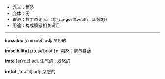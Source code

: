 - <span class="definition">含义：愤怒</span>
- <span class="definition">变体：无</span>
- <span class="definition">来源：拉丁单词ira（意为anger或wrath，即愤怒）</span>
- <span class="definition">用途：构成愤怒相关词汇</span>

---

<span class="vocabulary">**irascible**</span> [ɪˈræsəbl] adj. 易怒的   

<span class="vocabulary">**irascibility**</span> [ɪˌræsəˈbɪləti] n. 易怒；脾气暴躁    

<span class="vocabulary">**irate**</span> [aɪˈreɪt] adj. 生气的；发怒的

<span class="vocabulary">**ireful**</span> [ˈaɪәfəl] adj. 忿怒的

